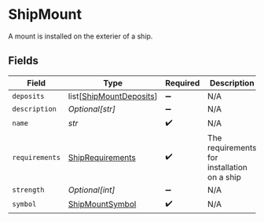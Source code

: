 # ShipMount

A mount is installed on the exterier of a ship.


## Fields

| Field                                                               | Type                                                                | Required                                                            | Description                                                         |
| ------------------------------------------------------------------- | ------------------------------------------------------------------- | ------------------------------------------------------------------- | ------------------------------------------------------------------- |
| `deposits`                                                          | list[[ShipMountDeposits](../../models/shared/shipmountdeposits.md)] | :heavy_minus_sign:                                                  | N/A                                                                 |
| `description`                                                       | *Optional[str]*                                                     | :heavy_minus_sign:                                                  | N/A                                                                 |
| `name`                                                              | *str*                                                               | :heavy_check_mark:                                                  | N/A                                                                 |
| `requirements`                                                      | [ShipRequirements](../../models/shared/shiprequirements.md)         | :heavy_check_mark:                                                  | The requirements for installation on a ship                         |
| `strength`                                                          | *Optional[int]*                                                     | :heavy_minus_sign:                                                  | N/A                                                                 |
| `symbol`                                                            | [ShipMountSymbol](../../models/shared/shipmountsymbol.md)           | :heavy_check_mark:                                                  | N/A                                                                 |